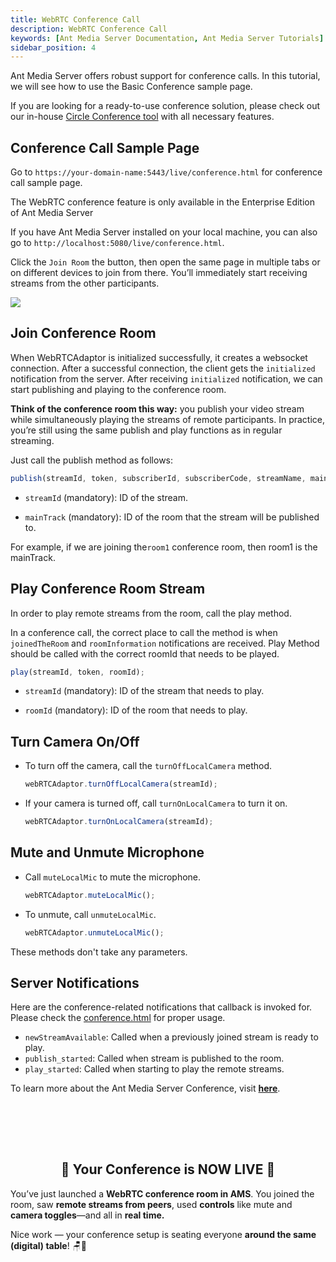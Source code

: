 ```yaml
---
title: WebRTC Conference Call
description: WebRTC Conference Call
keywords: [Ant Media Server Documentation, Ant Media Server Tutorials]
sidebar_position: 4
---
```


Ant Media Server offers robust support for conference calls. In this tutorial, we will see how to use the Basic Conference sample page.   
   
If you are looking for a ready-to-use conference solution, please check out our in-house [Circle Conference tool](https://antmedia.io/marketplace/circle-video-conferencing-tool) with all necessary features.

## Conference Call Sample Page

Go to ```https://your-domain-name:5443/live/conference.html``` for conference call sample page.

The WebRTC conference feature is only available in the Enterprise Edition of Ant Media Server

If you have Ant Media Server installed on your local machine, you can also go to `http://localhost:5080/live/conference.html`.

Click the ```Join Room``` the button, then open the same page in multiple tabs or on different devices to join from there. You’ll immediately start receiving streams from the other participants. 

![](@site/static/img/publish-live-stream/WebRTC/WebRTC-publishing/Conference-page.png)


## Join Conference Room

When WebRTCAdaptor is initialized successfully, it creates a websocket connection. After a successful connection, the client gets the ```initialized``` notification from the server. After receiving ```initialized``` notification, we can start publishing and playing to the conference room.

**Think of the conference room this way:** you publish your video stream while simultaneously playing the streams of remote participants. In practice, you’re still using the same publish and play functions as in regular streaming.


Just call the publish method as follows:

```js
publish(streamId, token, subscriberId, subscriberCode, streamName, mainTrack, metaData, role) 
 ```

*   ```streamId``` (mandatory): ID of the stream.

*   ```mainTrack``` (mandatory): ID of the room that the stream will be published to.

For example, if we are joining the`room1` conference room, then room1 is the mainTrack.


## Play Conference Room Stream

In order to play remote streams from the room, call the play method. 

In a conference call, the correct place to call the method is when ```joinedTheRoom``` and ```roomInformation``` notifications are received. Play Method should be called with the correct roomId that needs to be played.

```js
play(streamId, token, roomId);
```

*   ```streamId``` (mandatory): ID of the stream that needs to play.

*   ```roomId``` (mandatory): ID of the room that needs to play.


## Turn Camera On/Off

- To turn off the camera, call the ```turnOffLocalCamera``` method.

  ```js
  webRTCAdaptor.turnOffLocalCamera(streamId);
  ```

- If your camera is turned off, call ```turnOnLocalCamera``` to turn it on.

  ```js
  webRTCAdaptor.turnOnLocalCamera(streamId);
  ```


## Mute and Unmute Microphone

- Call ```muteLocalMic``` to mute the microphone.

  ```js
  webRTCAdaptor.muteLocalMic();
  ```

- To unmute, call ```unmuteLocalMic```.

  ```js
  webRTCAdaptor.unmuteLocalMic();
  ```

These methods don't take any parameters.

## Server Notifications

Here are the conference-related notifications that callback is invoked for. Please check the [conference.html](https://github.com/ant-media/StreamApp/blob/master/src/main/webapp/conference.html) for proper usage.

*   ```newStreamAvailable```: Called when a previously joined stream is ready to play.
*   ```publish_started```: Called when stream is published to the room.
*   ```play_started```: Called when starting to play the remote streams.

To learn more about the Ant Media Server Conference, visit [**here**](https://antmedia.io/docs/category/conference-room/).

<br /><br />
---

<div align="center">
<h2> 🎥 Your Conference is NOW LIVE 🎥 </h2>
</div>

You’ve just launched a **WebRTC conference room in AMS**. You joined the room, saw **remote streams from peers**, used **controls** like mute and **camera toggles**—and all in **real time.**  

Nice work — your conference setup is seating everyone **around the same (digital) table**! 🪑📡

